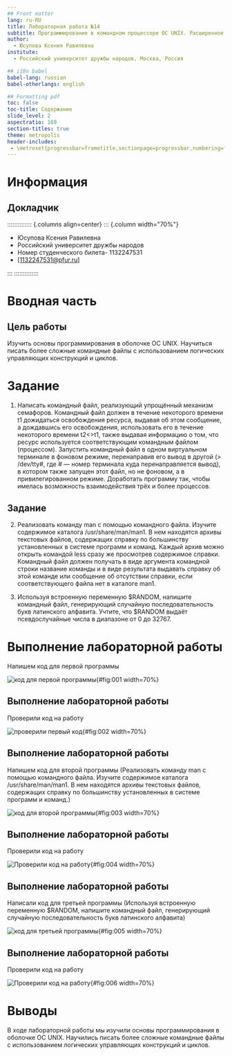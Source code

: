 ```yaml
---
## Front matter
lang: ru-RU
title: Лабораторная работа №14
subtitle: Программирование в командном процессоре ОС UNIX. Расширенное программирование
author:
  - Юсупова Ксения Равилевна
institute:
  - Российский университет дружбы народов, Москва, Россия

## i18n babel
babel-lang: russian
babel-otherlangs: english

## Formatting pdf
toc: false
toc-title: Содержание
slide_level: 2
aspectratio: 169
section-titles: true
theme: metropolis
header-includes:
 - \metroset{progressbar=frametitle,sectionpage=progressbar,numbering=fraction}
---
```


# Информация

## Докладчик

:::::::::::::: {.columns align=center}
::: {.column width="70%"}

  * Юсупова Ксения Равилевна
  * Российский университет дружбы народов
  * Номер студенческого билета- 1132247531
  * [1132247531@pfur.ru]

:::
::::::::::::::
# Вводная часть

## Цель работы

Изучить основы программирования в оболочке ОС UNIX. Научиться писать более сложные командные файлы с использованием логических управляющих конструкций и циклов.

# Задание

1. Написать командный файл, реализующий упрощённый механизм семафоров. Командный файл должен в течение некоторого времени t1 дожидаться освобождения
ресурса, выдавая об этом сообщение, а дождавшись его освобождения, использовать
его в течение некоторого времени t2<>t1, также выдавая информацию о том, что
ресурс используется соответствующим командным файлом (процессом). Запустить
командный файл в одном виртуальном терминале в фоновом режиме, перенаправив
его вывод в другой (> /dev/tty#, где # — номер терминала куда перенаправляется
вывод), в котором также запущен этот файл, но не фоновом, а в привилегированном
режиме. Доработать программу так, чтобы имелась возможность взаимодействия трёх
и более процессов.

## Задание

2. Реализовать команду man с помощью командного файла. Изучите содержимое каталога /usr/share/man/man1. В нем находятся архивы текстовых файлов, содержащих
справку по большинству установленных в системе программ и команд. Каждый архив
можно открыть командой less сразу же просмотрев содержимое справки. Командный
файл должен получать в виде аргумента командной строки название команды и в виде
результата выдавать справку об этой команде или сообщение об отсутствии справки,
если соответствующего файла нет в каталоге man1.

3. Используя встроенную переменную $RANDOM, напишите командный файл, генерирующий случайную последовательность букв латинского алфавита. Учтите, что $RANDOM
выдаёт псевдослучайные числа в диапазоне от 0 до 32767.

# Выполнение лабораторной работы

Напишем код для первой программы 

![код для первой программы](image/61.png){#fig:001 width=70%}

## Выполнение лабораторной работы

Проверили код на работу 

![проверили первый код](image/62.png){#fig:002 width=70%}

## Выполнение лабораторной работы

Напишем код для второй программы (Реализовать команду man с помощью командного файла. Изучите содержимое каталога /usr/share/man/man1. В нем находятся архивы текстовых файлов, содержащих справку по большинству установленных в системе программ и команд.)

![код для второй программы](image/63.png){#fig:003 width=70%}

## Выполнение лабораторной работы

Проверили код на работу 

![Проверили код на работу ](image/64.png){#fig:004 width=70%}

## Выполнение лабораторной работы

Написали код для третьей программы (Используя встроенную переменную $RANDOM, напишите командный файл, генерирующий случайную последовательность букв латинского алфавита)

![код для третьей программы](image/65.png){#fig:005 width=70%}

## Выполнение лабораторной работы

Проверили код на работу

![Проверили код на работу ](image/66.png){#fig:006 width=70%}

# Выводы

В ходе лабораторной работы мы изучили основы программирования в оболочке ОС UNIX. Научились писать более сложные командные файлы с использованием логических управляющих конструкций и циклов.

